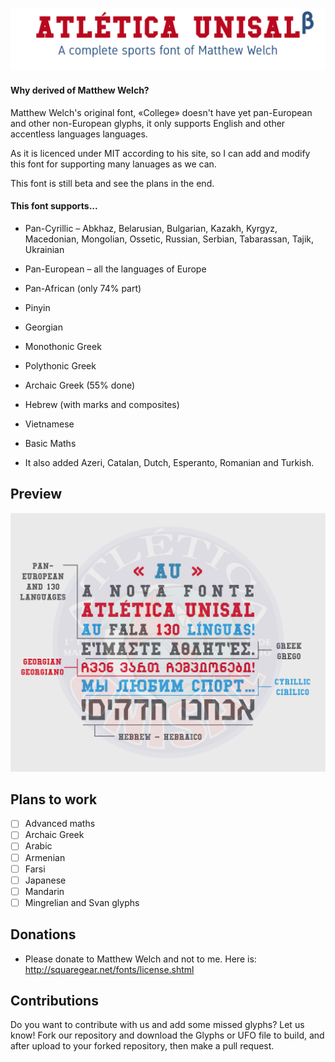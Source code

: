 <p align="center"> 
<img src="title.png" alt="Title">
</p>

#### Why derived of Matthew Welch?

Matthew Welch's original font, «College» doesn't have yet pan-European and other non-European glyphs, it only supports English and other accentless languages languages.

As it is licenced under MIT according to his site, so I can add and modify this font for supporting many lanuages as we can.

This font is still beta and see the plans in the end.

#### This font supports...

* Pan-Cyrillic – Abkhaz, Belarusian, Bulgarian, Kazakh, Kyrgyz, Macedonian, Mongolian, Ossetic, Russian, Serbian, Tabarassan, Tajik, Ukrainian
* Pan-European – all the languages of Europe
* Pan-African (only 74% part)
* Pinyin
* Georgian
* Monothonic Greek
* Polythonic Greek
* Archaic Greek (55% done)
* Hebrew (with marks and composites)
* Vietnamese
* Basic Maths

* It also added Azeri, Catalan, Dutch, Esperanto, Romanian and Turkish.

## Preview

<img src="preview.png" alt="Title">

## Plans to work
- [ ] Advanced maths
- [ ] Archaic Greek
- [ ] Arabic
- [ ] Armenian
- [ ] Farsi
- [ ] Japanese
- [ ] Mandarin
- [ ] Mingrelian and Svan glyphs

## Donations

* Please donate to Matthew Welch and not to me. Here is: http://squaregear.net/fonts/license.shtml

## Contributions

Do you want to contribute with us and add some missed glyphs? Let us know! Fork our repository and download the Glyphs or UFO file to build, and after upload to your forked repository, then make a pull request. 
